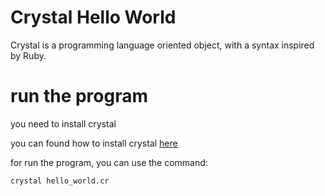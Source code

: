 # Crystal Hello World

Crystal is a programming language oriented object, with a syntax inspired by Ruby.


# run the program

you need to install crystal

you can found how to install crystal [here](https://crystal-lang.org/install/)

for run the program, you can use the command:

```sh
crystal hello_world.cr
```